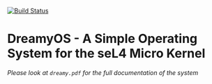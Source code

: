 [![Build Status](https://travis-ci.org/glen-mac/DreamyOS-seL4-Operating-System-AOS.svg?branch=master)](https://travis-ci.org/glen-mac/DreamyOS-seL4-Operating-System-AOS)

# DreamyOS - A Simple Operating System for the seL4 Micro Kernel

_Please look at `dreamy.pdf` for the full documentation of the system_
